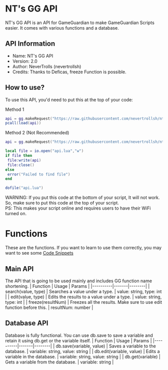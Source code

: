 # NT's GG API
NT's GG API is an API for GameGuardian to make GameGuardian Scripts easier. It comes with various functions and a database.

## API Information
* Name: NT's GG API
* Version: 2.0
* Author: NeverTrolls (nevertrollsh)
* Credits: Thanks to Deficas, freeze Function is possible.

## How to use?
To use this API, you'd need to put this at the top of your code:

Method 1
```lua
api = gg.makeRequest("https://raw.githubusercontent.com/nevertrollsh/nt-gg-api/main/api.lua").content
pcall(load(api))
```
Method 2 (Not Recommended)
```lua
api = gg.makeRequest("https://raw.githubusercontent.com/nevertrollsh/nt-gg-api/main/api.lua").content

local file = io.open("api.lua","w")
if file then
 file:write(api)
 file:close()
else
 error("Failed to find file")
end

dofile("api.lua")
```
WARNING: If you put this code at the bottom of your script, It will not work. So, make sure to put this code at the top of your script.\
PS: This makes your script online and requires users to have their WiFi turned on.

# Functions
These are the functions. If you want to learn to use them correctly, you may want to see some [Code Snippets](./CODE_SNIPPETS.md)

## Main API
The API that is going to be used mainly and includes GG function name shortening.
| Function | Usage | Params |
|----------|-------|--------|
| search(value, type) | Searches a value under a type. | value: string, type: int |
| edit(value, type) | Edits the results to a value under a type. | value: string, type: int |
| freeze(resultNum) | Freezes all the results. Make sure to use edit function before this. | resultNum: number |

## Database API
Database is fully functional. You can use db.save to save a variable and retain it using db.get or the variable itself.
| Function | Usage | Params |
|----------|-------|--------|
| db.save(variable, value) | Saves a variable to the database. | variable: string, value: string |
| db.edit(variable, value) | Edits a variable in the database. | variable: string, value: string |
| db.get(variable) | Gets a variable from the database. | variable: string |
